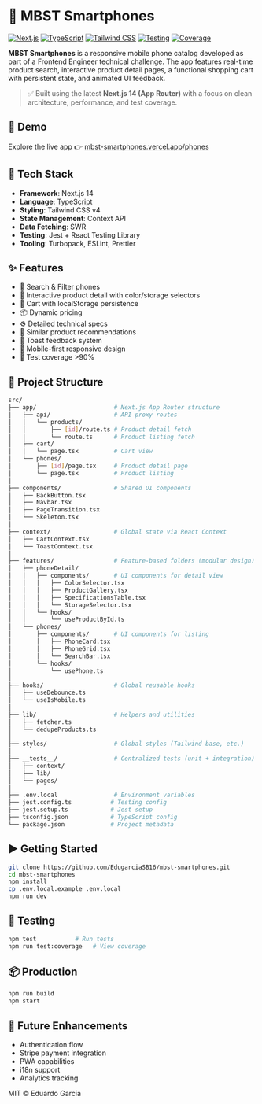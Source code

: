 # 📱 MBST Smartphones

[![Next.js](https://img.shields.io/badge/Next.js-14-black?style=for-the-badge&logo=next.js)](https://nextjs.org/)
[![TypeScript](https://img.shields.io/badge/TypeScript-4.9.5-3178C6?style=for-the-badge&logo=typescript)](https://www.typescriptlang.org/)
[![Tailwind CSS](https://img.shields.io/badge/Tailwind_CSS-4.0.0-06B6D4?style=for-the-badge&logo=tailwindcss)](https://tailwindcss.com/)
[![Testing](https://img.shields.io/badge/Testing-Jest-15C213?style=for-the-badge&logo=jest)](https://jestjs.io/)
[![Coverage](https://img.shields.io/badge/Coverage-90%25-97CA00?style=for-the-badge)](https://jestjs.io/)

**MBST Smartphones** is a responsive mobile phone catalog developed as part of a Frontend Engineer technical challenge. The app features real-time product search, interactive product detail pages, a functional shopping cart with persistent state, and animated UI feedback.

> ✅ Built using the latest **Next.js 14 (App Router)** with a focus on clean architecture, performance, and test coverage.

## 🚀 Demo

Explore the live app 👉 [mbst-smartphones.vercel.app/phones](https://mbst-smartphones.vercel.app/phones)

## 🔧 Tech Stack

- **Framework**: Next.js 14
- **Language**: TypeScript
- **Styling**: Tailwind CSS v4
- **State Management**: Context API
- **Data Fetching**: SWR
- **Testing**: Jest + React Testing Library
- **Tooling**: Turbopack, ESLint, Prettier

## ✨ Features

- 🔎 Search & Filter phones
- 📱 Interactive product detail with color/storage selectors
- 🛒 Cart with localStorage persistence
- 📦 Dynamic pricing
- ⚙️ Detailed technical specs
- 🔁 Similar product recommendations
- 💬 Toast feedback system
- 📱 Mobile-first responsive design
- 🎯 Test coverage >90%

## 📁 Project Structure

```bash
src/
├── app/                      # Next.js App Router structure
│   ├── api/                  # API proxy routes
│   │   └── products/
│   │       ├── [id]/route.ts # Product detail fetch
│   │       └── route.ts      # Product listing fetch
│   ├── cart/
│   │   └── page.tsx          # Cart view
│   └── phones/
│       ├── [id]/page.tsx     # Product detail page
│       └── page.tsx          # Product listing
│
├── components/               # Shared UI components
│   ├── BackButton.tsx
│   ├── Navbar.tsx
│   ├── PageTransition.tsx
│   └── Skeleton.tsx
│
├── context/                  # Global state via React Context
│   ├── CartContext.tsx
│   └── ToastContext.tsx
│
├── features/                 # Feature-based folders (modular design)
│   ├── phoneDetail/
│   │   ├── components/       # UI components for detail view
│   │   │   ├── ColorSelector.tsx
│   │   │   ├── ProductGallery.tsx
│   │   │   ├── SpecificationsTable.tsx
│   │   │   └── StorageSelector.tsx
│   │   └── hooks/
│   │       └── useProductById.ts
│   └── phones/
│       ├── components/       # UI components for listing
│       │   ├── PhoneCard.tsx
│       │   ├── PhoneGrid.tsx
│       │   └── SearchBar.tsx
│       └── hooks/
│           └── usePhone.ts
│
├── hooks/                    # Global reusable hooks
│   ├── useDebounce.ts
│   └── useIsMobile.ts
│
├── lib/                      # Helpers and utilities
│   ├── fetcher.ts
│   └── dedupeProducts.ts
│
├── styles/                   # Global styles (Tailwind base, etc.)
│
├── __tests__/                # Centralized tests (unit + integration)
│   ├── context/
│   ├── lib/
│   └── pages/
│
├── .env.local                # Environment variables
├── jest.config.ts           # Testing config
├── jest.setup.ts            # Jest setup
├── tsconfig.json            # TypeScript config
└── package.json             # Project metadata
```

## ▶️ Getting Started

```bash
git clone https://github.com/EdugarciaSB16/mbst-smartphones.git
cd mbst-smartphones
npm install
cp .env.local.example .env.local
npm run dev
```

## 🧪 Testing

```bash
npm test           # Run tests
npm run test:coverage   # View coverage
```

## 📦 Production

```bash
npm run build
npm start
```

## 🧠 Future Enhancements

- Authentication flow
- Stripe payment integration
- PWA capabilities
- i18n support
- Analytics tracking

MIT © Eduardo García
